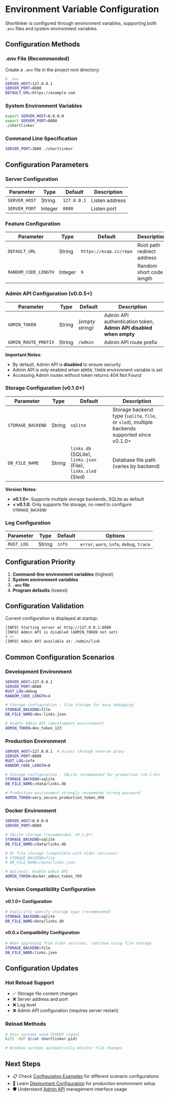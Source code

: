 # Environment Variable Configuration

Shortlinker is configured through environment variables, supporting both `.env` files and system environment variables.

## Configuration Methods

### .env File (Recommended)
Create a `.env` file in the project root directory:

```bash
# .env
SERVER_HOST=127.0.0.1
SERVER_PORT=8080
DEFAULT_URL=https://example.com
```

### System Environment Variables
```bash
export SERVER_HOST=0.0.0.0
export SERVER_PORT=8080
./shortlinker
```

### Command Line Specification
```bash
SERVER_PORT=3000 ./shortlinker
```

## Configuration Parameters

### Server Configuration

| Parameter | Type | Default | Description |
|-----------|------|---------|-------------|
| `SERVER_HOST` | String | `127.0.0.1` | Listen address |
| `SERVER_PORT` | Integer | `8080` | Listen port |

### Feature Configuration

| Parameter | Type | Default | Description |
|-----------|------|---------|-------------|
| `DEFAULT_URL` | String | `https://esap.cc/repo` | Root path redirect address |
| `RANDOM_CODE_LENGTH` | Integer | `6` | Random short code length |

### Admin API Configuration (v0.0.5+)

| Parameter | Type | Default | Description |
|-----------|------|---------|-------------|
| `ADMIN_TOKEN` | String | *(empty string)* | Admin API authentication token, **Admin API disabled when empty** |
| `ADMIN_ROUTE_PREFIX` | String | `/admin` | Admin API route prefix |

**Important Notes**:
- By default, Admin API is **disabled** to ensure security
- Admin API is only enabled when `ADMIN_TOKEN` environment variable is set
- Accessing Admin routes without token returns 404 Not Found

### Storage Configuration (v0.1.0+)

| Parameter | Type | Default | Description |
|-----------|------|---------|-------------|
| `STORAGE_BACKEND` | String | `sqlite` | Storage backend type (`sqlite`, `file`, or `sled`), multiple backends supported since v0.1.0+ |
| `DB_FILE_NAME` | String | `links.db` (SQLite), `links.json` (File), `links.sled` (Sled) | Database file path (varies by backend) |

**Version Notes**:
- **v0.1.0+**: Supports multiple storage backends, SQLite as default
- **< v0.1.0**: Only supports file storage, no need to configure `STORAGE_BACKEND`

### Log Configuration

| Parameter | Type | Default | Options |
|-----------|------|---------|---------|
| `RUST_LOG` | String | `info` | `error`, `warn`, `info`, `debug`, `trace` |

## Configuration Priority

1. **Command-line environment variables** (highest)
2. **System environment variables**
3. **`.env` file**
4. **Program defaults** (lowest)

## Configuration Validation

Current configuration is displayed at startup:

```bash
[INFO] Starting server at http://127.0.0.1:8080
[INFO] Admin API is disabled (ADMIN_TOKEN not set)
# or
[INFO] Admin API available at: /admin/link
```

## Common Configuration Scenarios

### Development Environment
```bash
SERVER_HOST=127.0.0.1
SERVER_PORT=8080
RUST_LOG=debug
RANDOM_CODE_LENGTH=4

# Storage configuration - file storage for easy debugging
STORAGE_BACKEND=file
DB_FILE_NAME=dev-links.json

# Enable Admin API (development environment)
ADMIN_TOKEN=dev_token_123
```

### Production Environment
```bash
SERVER_HOST=127.0.0.1  # Access through reverse proxy
SERVER_PORT=8080
RUST_LOG=info
RANDOM_CODE_LENGTH=8

# Storage configuration - SQLite recommended for production (v0.1.0+)
STORAGE_BACKEND=sqlite
DB_FILE_NAME=/data/links.db

# Production environment strongly recommends strong password
ADMIN_TOKEN=very_secure_production_token_456
```

### Docker Environment
```bash
SERVER_HOST=0.0.0.0
SERVER_PORT=8080

# SQLite storage (recommended, v0.1.0+)
STORAGE_BACKEND=sqlite
DB_FILE_NAME=/data/links.db

# Or file storage (compatible with older versions)
# STORAGE_BACKEND=file
# DB_FILE_NAME=/data/links.json

# Optional: Enable Admin API
ADMIN_TOKEN=docker_admin_token_789
```

### Version Compatibility Configuration

#### v0.1.0+ Configuration
```bash
# Explicitly specify storage type (recommended)
STORAGE_BACKEND=sqlite
DB_FILE_NAME=data/links.db
```

#### v0.0.x Compatibility Configuration
```bash
# When upgrading from older versions, continue using file storage
STORAGE_BACKEND=file
DB_FILE_NAME=links.json
```

## Configuration Updates

### Hot Reload Support
- ✅ Storage file content changes
- ❌ Server address and port
- ❌ Log level
- ❌ Admin API configuration (requires server restart)

### Reload Methods
```bash
# Unix systems send SIGHUP signal
kill -HUP $(cat shortlinker.pid)

# Windows systems automatically monitor file changes
```

## Next Steps

- 📋 Check [Configuration Examples](/en/config/examples) for different scenario configurations
- 🚀 Learn [Deployment Configuration](/en/deployment/) for production environment setup
- 🛡️ Understand [Admin API](/en/api/admin) management interface usage
